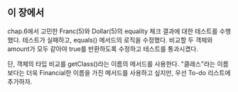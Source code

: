 ## 이 장에서
chap.6에서 고민한 Franc(5)와 Dollar(5)의 equality 체크 결과에 대한 테스트를 수행했다. 테스트가 실패하고, equals() 메서드의 로직을 수정했다.
비교할 두 객체와 amount가 모두 같아야 true를 반환하도록 수정하고 테스트를 통과시켰다.

단, 객체의 타입 비교를 getClass()라는 이름의 메서드를 사용한다. "클래스"라는 이름보다는 더욱 Financial한 이름을 가진 메서드를 사용하고 싶지만, 우선 To-do 리스트에 추가하자.